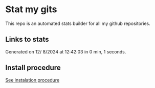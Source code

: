 # Stat my gits

This repo is an automated stats builder for all my github repositories.

## Links to stats


Generated on 12/ 8/2024 at 12:42:03 in 0 min, 1 seconds.

## Install procedure

[See instalation procedure](./src/install.md)
